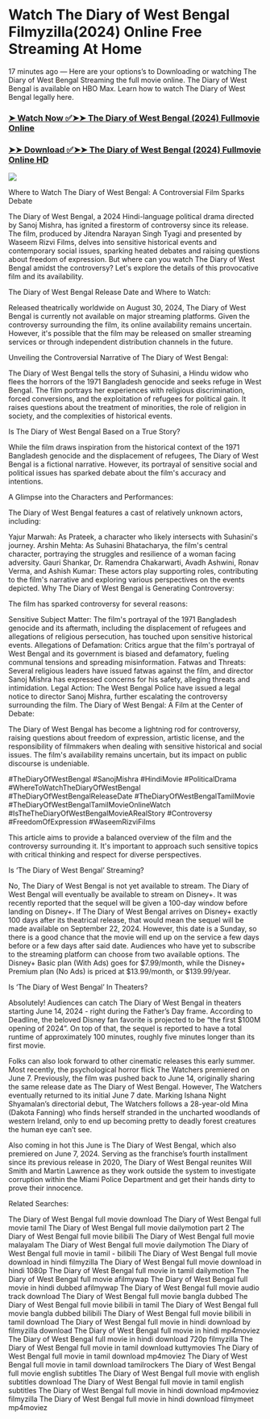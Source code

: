 # Watch The Diary of West Bengal Filmyzilla(2024) Online Free Streaming At Home

17 minutes ago — Here are your options’s to Downloading or watching The Diary of West Bengal Streaming the full movie online. The Diary of West Bengal is available on HBO Max. Learn how to watch The Diary of West Bengal legally here.


### [➤ Watch Now ✅➤➤ The Diary of West Bengal (2024) Fullmovie Online](https://tamilnearmemovies.blogspot.com/2024/08/the-diary-of-west-bengal-release-date.html)

### [➤➤ Download ✅➤➤ The Diary of West Bengal (2024) Fullmovie Online HD](https://tamilnearmemovies.blogspot.com/2024/08/the-diary-of-west-bengal-release-date.html)

<p dir="auto"><a href="https://tamilnearmemovies.blogspot.com/2024/08/the-diary-of-west-bengal-release-date.html" title="PLAY NOW" rel="nofollow"><img src="https://i.imgur.com/jhNGoEt.gif" style="max-width: 100%;"></a></p>

Where to Watch The Diary of West Bengal: A Controversial Film Sparks Debate

The Diary of West Bengal, a 2024 Hindi-language political drama directed by Sanoj Mishra, has ignited a firestorm of controversy since its release. The film, produced by Jitendra Narayan Singh Tyagi and presented by Waseem Rizvi Films, delves into sensitive historical events and contemporary social issues, sparking heated debates and raising questions about freedom of expression. But where can you watch The Diary of West Bengal amidst the controversy? Let's explore the details of this provocative film and its availability.

The Diary of West Bengal Release Date and Where to Watch:

Released theatrically worldwide on August 30, 2024, The Diary of West Bengal is currently not available on major streaming platforms. Given the controversy surrounding the film, its online availability remains uncertain. However, it's possible that the film may be released on smaller streaming services or through independent distribution channels in the future.

Unveiling the Controversial Narrative of The Diary of West Bengal:

The Diary of West Bengal tells the story of Suhasini, a Hindu widow who flees the horrors of the 1971 Bangladesh genocide and seeks refuge in West Bengal. The film portrays her experiences with religious discrimination, forced conversions, and the exploitation of refugees for political gain. It raises questions about the treatment of minorities, the role of religion in society, and the complexities of historical events.

Is The Diary of West Bengal Based on a True Story?

While the film draws inspiration from the historical context of the 1971 Bangladesh genocide and the displacement of refugees, The Diary of West Bengal is a fictional narrative. However, its portrayal of sensitive social and political issues has sparked debate about the film's accuracy and intentions.

A Glimpse into the Characters and Performances:

The Diary of West Bengal features a cast of relatively unknown actors, including:

Yajur Marwah: As Prateek, a character who likely intersects with Suhasini's journey.
Arshin Mehta: As Suhasini Bhatacharya, the film's central character, portraying the struggles and resilience of a woman facing adversity.
Gauri Shankar, Dr. Ramendra Chakarwarti, Avadh Ashwini, Ronav Verma, and Ashish Kumar: These actors play supporting roles, contributing to the film's narrative and exploring various perspectives on the events depicted.
Why The Diary of West Bengal is Generating Controversy:

The film has sparked controversy for several reasons:

Sensitive Subject Matter: The film's portrayal of the 1971 Bangladesh genocide and its aftermath, including the displacement of refugees and allegations of religious persecution, has touched upon sensitive historical events.
Allegations of Defamation: Critics argue that the film's portrayal of West Bengal and its government is biased and defamatory, fueling communal tensions and spreading misinformation.
Fatwas and Threats: Several religious leaders have issued fatwas against the film, and director Sanoj Mishra has expressed concerns for his safety, alleging threats and intimidation.
Legal Action: The West Bengal Police have issued a legal notice to director Sanoj Mishra, further escalating the controversy surrounding the film.
The Diary of West Bengal: A Film at the Center of Debate:

The Diary of West Bengal has become a lightning rod for controversy, raising questions about freedom of expression, artistic license, and the responsibility of filmmakers when dealing with sensitive historical and social issues. The film's availability remains uncertain, but its impact on public discourse is undeniable.

#TheDiaryOfWestBengal #SanojMishra #HindiMovie #PoliticalDrama #WhereToWatchTheDiaryOfWestBengal #TheDiaryOfWestBengalReleaseDate #TheDiaryOfWestBengalTamilMovie #TheDiaryOfWestBengalTamilMovieOnlineWatch #IsTheTheDiaryOfWestBengalMovieARealStory #Controversy #FreedomOfExpression #WaseemRizviFilms

This article aims to provide a balanced overview of the film and the controversy surrounding it. It's important to approach such sensitive topics with critical thinking and respect for diverse perspectives.


Is ‘The Diary of West Bengal’ Streaming?

No, The Diary of West Bengal is not yet available to stream. The Diary of West Bengal will eventually be available to stream on Disney+. It was recently reported that the sequel will be given a 100-day window before landing on Disney+. If The Diary of West Bengal arrives on Disney+ exactly 100 days after its theatrical release, that would mean the sequel will be made available on September 22, 2024. However, this date is a Sunday, so there is a good chance that the movie will end up on the service a few days before or a few days after said date. Audiences who have yet to subscribe to the streaming platform can choose from two available options. The Disney+ Basic plan (With Ads) goes for $7.99/month, while the Disney+ Premium plan (No Ads) is priced at $13.99/month, or $139.99/year.

Is ‘The Diary of West Bengal’ In Theaters?

Absolutely! Audiences can catch The Diary of West Bengal in theaters starting June 14, 2024 - right during the Father’s Day frame. According to Deadline, the beloved Disney fan favorite is projected to be “the first $100M opening of 2024”. On top of that, the sequel is reported to have a total runtime of approximately 100 minutes, roughly five minutes longer than its first movie.

Folks can also look forward to other cinematic releases this early summer. Most recently, the psychological horror flick The Watchers premiered on June 7. Previously, the film was pushed back to June 14, originally sharing the same release date as The Diary of West Bengal. However, The Watchers eventually returned to its initial June 7 date. Marking Ishana Night Shyamalan’s directorial debut, The Watchers follows a 28-year-old Mina (Dakota Fanning) who finds herself stranded in the uncharted woodlands of western Ireland, only to end up becoming pretty to deadly forest creatures the human eye can’t see.

Also coming in hot this June is The Diary of West Bengal, which also premiered on June 7, 2024. Serving as the franchise’s fourth installment since its previous release in 2020, The Diary of West Bengal reunites Will Smith and Martin Lawrence as they work outside the system to investigate corruption within the Miami Police Department and get their hands dirty to prove their innocence.

Related Searches:

The Diary of West Bengal full movie download
The Diary of West Bengal full movie tamil
The Diary of West Bengal full movie dailymotion part 2
The Diary of West Bengal full movie bilibili
The Diary of West Bengal full movie malayalam
The Diary of West Bengal full movie dailymotion
The Diary of West Bengal full movie in tamil - bilibili
The Diary of West Bengal full movie download in hindi filmyzilla
The Diary of West Bengal full movie download in hindi 1080p
The Diary of West Bengal full movie in tamil dailymotion
The Diary of West Bengal full movie afilmywap
The Diary of West Bengal full movie in hindi dubbed afilmywap
The Diary of West Bengal full movie audio track download
The Diary of West Bengal full movie bangla dubbed
The Diary of West Bengal full movie bilibili in tamil
The Diary of West Bengal full movie bangla dubbed bilibili
The Diary of West Bengal full movie bilibili in tamil download
The Diary of West Bengal full movie in hindi download by filmyzilla
download The Diary of West Bengal full movie in hindi mp4moviez
The Diary of West Bengal full movie in hindi download 720p filmyzilla
The Diary of West Bengal full movie in tamil download kuttymovies
The Diary of West Bengal full movie in tamil download mp4moviez
The Diary of West Bengal full movie in tamil download tamilrockers
The Diary of West Bengal full movie english subtitles
The Diary of West Bengal full movie with english subtitles download
The Diary of West Bengal full movie in tamil english subtitles
The Diary of West Bengal full movie in hindi download mp4moviez filmyzilla
The Diary of West Bengal full movie in hindi download filmymeet mp4moviez

